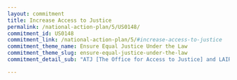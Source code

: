 ```yaml
---
layout: commitment
title: Increase Access to Justice
permalink: /national-action-plan/5/US0148/
commitment_id: US0148
commitment_link: /national-action-plan/5/#increase-access-to-justice
commitment_theme_name: Ensure Equal Justice Under the Law
commitment_theme_slug: ensure-equal-justice-under-the-law
commitment_detail_sub: "ATJ [The Office for Access to Justice] and LAIR [the White House Legal Aid Interagency Roundtable] commit to continue work across agencies to increase access to justice for individuals."

---
```


